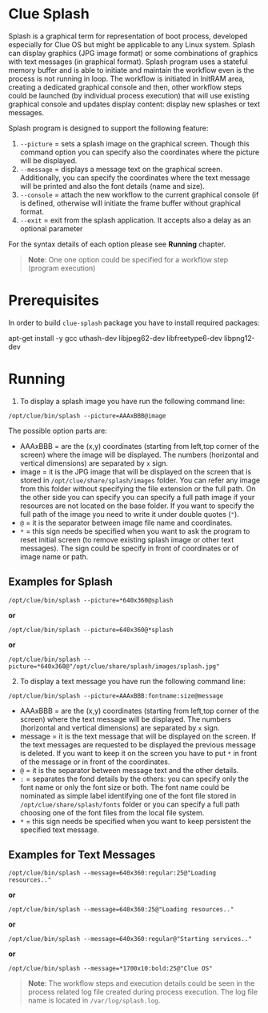 # Clue Splash

Splash is a graphical term for representation of boot process, developed especially for Clue OS but
might be applicable to any Linux system. Splash can display graphics (JPG image format) or some
combinations of graphics with text messages (in graphical format). Splash program uses a stateful
memory buffer and is able to initiate and maintain the workflow even is the process is not running
in loop. The workflow is initiated in InitRAM area, creating a dedicated graphical console and then,
other workflow steps could be launched (by individual process execution) that will use existing
graphical console and updates display content: display new splashes or text messages.

Splash program is designed to support the following feature:

1. `--picture` = sets a splash image on the graphical screen. Though this command option you can specify 
		also the coordinates where the picture will be displayed.
2. `--message` = displays a message text on the graphical screen. Additionally, you can specify the 
		coordinates where the text message will be printed and also the font details (name and size).
3. `--console` = attach the new workflow to the current graphical console (if is defined, otherwise will 
		initiate the frame buffer without graphical format.
4. `--exit` = exit from the splash application. It accepts also a delay as an optional parameter

For the syntax details of each option please see **Running** chapter.

> **Note**: One one option could be specified for a workflow step (program execution)

# Prerequisites
In order to build `clue-splash` package you have to install required packages:

  apt-get install -y gcc uthash-dev libjpeg62-dev libfreetype6-dev libpng12-dev

# Running

1. To display a splash image you have run the following command line:

`/opt/clue/bin/splash --picture=AAAxBBB@image`

The possible option parts are:
- AAAxBBB = are the (x,y) coordinates (starting from left,top corner of the screen) where the image will be displayed.
			The numbers (horizontal and vertical dimensions) are separated by `x` sign.
- image   = it is the JPG image that will be displayed on the screen that is stored in `/opt/clue/share/splash/images`
			folder. You can refer any image from this folder without specifying the file extension or the full path.
			On the other side you can specify you can specify a full path image if your resources are not located on
			the base folder. If you want to specify the full path of the image you need to write it under double
			quotes (`"`).
- `@`        = it is the separator between image file name and coordinates.
- `*`        = this sign needs be specified when you want to ask the program to reset initial screen (to remove existing
			splash image or other text messages). The sign could be specify in front of coordinates or of image name or path.

## Examples for Splash

`/opt/clue/bin/splash --picture=*640x360@splash`

__or__

`/opt/clue/bin/splash --picture=640x360@*splash`

__or__

`/opt/clue/bin/splash --picture=*640x360@"/opt/clue/share/splash/images/splash.jpg"`


2. To display a text message you have run the following command line:

`/opt/clue/bin/splash --picture=AAAxBBB:fontname:size@message`

- AAAxBBB = are the (x,y) coordinates (starting from left,top corner of the screen) where the text message will be
			displayed. The numbers (horizontal and vertical dimensions) are separated by `x` sign.
- message  = it is the text message that will be displayed on the screen. If the text messages are requested to be
			displayed the previous message is deleted. If you want to keep it on the screen you have to put `*` in
			front of the message or in front of the coordinates.
- `@`        = it is the separator between message text and the other details.
- `:`        = separates the fond details by the others: you can specify only the font name or only the font size or
			both. The font name could be nominated as simple label identifying one of the font file stored in
			`/opt/clue/share/splash/fonts` folder or you can specify a full path choosing one of the font files
			from the local file system.
- `*`        = this sign needs be specified when you want to keep persistent the specified text message.

## Examples for Text Messages

`/opt/clue/bin/splash --message=640x360:regular:25@"Loading resources.."`

__or__

`/opt/clue/bin/splash --message=640x360:25@"Loading resources.."`

__or__

`/opt/clue/bin/splash --message=640x360:regular@"Starting services.."`

__or__

`/opt/clue/bin/splash --message=*1700x10:bold:25@"Clue OS"`


> **Note**: The workflow steps and execution details could be seen in the process related log file created during
process execution. The log file name is located in `/var/log/splash.log`.
